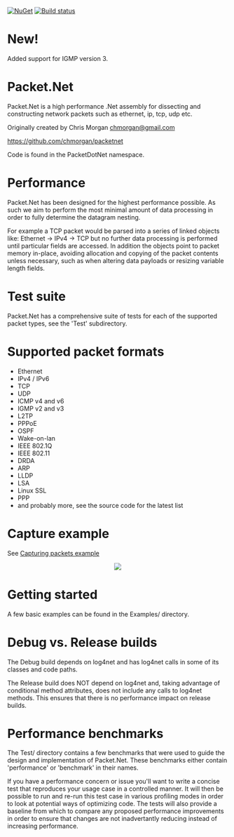 [![NuGet](https://img.shields.io/nuget/v/PacketDotNet.svg)](https://www.nuget.org/packages/PacketDotNet/)
[![Build status](https://github.com/chmorgan/packetnet/workflows/.NET/badge.svg)](https://github.com/chmorgan/packetnet/actions)

New!
==========
Added support for IGMP version 3.

Packet.Net
==========

Packet.Net is a high performance .Net assembly for dissecting and constructing
network packets such as ethernet, ip, tcp, udp etc.

Originally created by Chris Morgan <chmorgan@gmail.com>

https://github.com/chmorgan/packetnet

Code is found in the PacketDotNet namespace.

Performance
======
Packet.Net has been designed for the highest performance possible. As such we aim to perform the most minimal amount of data processing in order to fully determine the datagram nesting.

For example a TCP packet would be parsed into a series of linked objects like: Ethernet -> IPv4 -> TCP but no further data processing is performed until particular fields are accessed. In addition the objects point to packet memory in-place, avoiding allocation and copying of the packet contents unless necessary, such as when altering data payloads or resizing variable length fields.

Test suite
=====
Packet.Net has a comprehensive suite of tests for each of the supported packet types, see the 'Test' subdirectory.

Supported packet formats
=====
* Ethernet
* IPv4 / IPv6
* TCP
* UDP
* ICMP v4 and v6
* IGMP v2 and v3
* L2TP
* PPPoE
* OSPF
* Wake-on-lan
* IEEE 802.1Q
* IEEE 802.11
* DRDA
* ARP
* LLDP
* LSA
* Linux SSL
* PPP
* and probably more, see the source code for the latest list

Capture example
==============
See [Capturing packets example](https://github.com/chmorgan/packetnet/tree/master/Examples/CapturingAndParsingPackets)

<p align="center"><img src="/terminalizer/captureexample.gif?raw=true"/></p>

Getting started
===============

A few basic examples can be found in the Examples/ directory.


Debug vs. Release builds
========================

The Debug build depends on log4net and has log4net calls in some of its classes and
code paths.

The Release build does NOT depend on log4net and, taking advantage of conditional
method attributes, does not include any calls to log4net methods. This ensures that there
is no performance impact on release builds.


Performance benchmarks
======================

The Test/ directory contains a few benchmarks that were used to guide the design
and implementation of Packet.Net. These benchmarks either contain 'performance' or
'benchmark' in their names.

If you have a performance concern or issue you'll want to write a concise test that reproduces
your usage case in a controlled manner. It will then be possible to run and re-run
this test case in various profiling modes in order to look at potential ways of
optimizing code. The tests will also provide a baseline from which to compare
any proposed performance improvements in order to ensure that changes are not
inadvertantly reducing instead of increasing performance.
